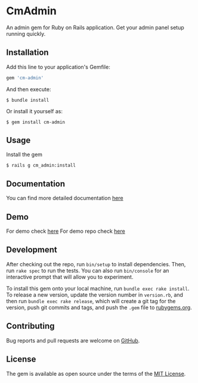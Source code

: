 # CmAdmin

An admin gem for Ruby on Rails application. Get your admin panel setup running quickly.

## Installation

Add this line to your application's Gemfile:

```ruby
gem 'cm-admin'
```

And then execute:

    $ bundle install

Or install it yourself as:

    $ gem install cm-admin

## Usage

Install the gem

    $ rails g cm_admin:install

## Documentation

You can find more detailed documentation [here](https://github.com/commutatus/cm-admin/wiki)

## Demo

For demo check [here](http://cm-admin.labs.commutatus.com)
For demo repo check [here](https://github.com/commutatus/cm-admin-panel-demo)

## Development

After checking out the repo, run `bin/setup` to install dependencies. Then, run `rake spec` to run the tests. You can also run `bin/console` for an interactive prompt that will allow you to experiment.

To install this gem onto your local machine, run `bundle exec rake install`. To release a new version, update the version number in `version.rb`, and then run `bundle exec rake release`, which will create a git tag for the version, push git commits and tags, and push the `.gem` file to [rubygems.org](https://rubygems.org).

## Contributing

Bug reports and pull requests are welcome on [GitHub](https://github.com/commutatus/cm-admin).


## License

The gem is available as open source under the terms of the [MIT License](https://opensource.org/licenses/MIT).
